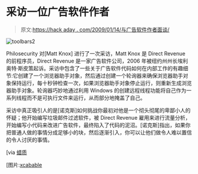 # 采访一位广告软件作者

> 原文:[https://hack aday . com/2009/01/14/与广告软件作者面谈/](https://hackaday.com/2009/01/14/interview-with-an-adware-author/)

![toolbars2](../Images/7baaa807de865d425eb811452cea95bd.png "toolbars2")

Philosecurity 对[Matt Knox] 进行了一次采访，Matt Knox 是 Direct Revenue 的前程序员，Direct Revenue 是一家广告软件公司，2006 年被纽约州州长埃利奥特·斯皮策起诉。采访中包含了一些关于广告软件代码如何在内部工作的有趣细节:它创建了一个浏览器助手对象，然后通过创建一个轮询器来确保浏览器助手对象保持运行，每十秒钟检查一次，如果浏览器助手对象停止运行，则重新生成浏览器助手对象。轮询器巧妙地通过利用 Windows 的创建远程线程功能将自己作为一系列线程而不是可执行文件来运行，从而部分地掩盖了自己。

采访中真正吸引人的是[诺克斯]如何挑战你最初对他是一个彻头彻尾的卑鄙小人的怀疑；他开始编写垃圾邮件过滤软件，被 Direct Revenue 雇用来进行流量分析，开始编写小代码来改进广告软件，最终陷入了代码的泥沼。[诺克斯]指出，如果你把普通人做的事情分成足够小的块，然后逐渐引入，你可以让他们做令人难以置信的令人讨厌的事情。

[via [蜡质](http://waxy.org/links/)

[图片:[xcabable](http://flickr.com/photos/xcaballe/319711606/)